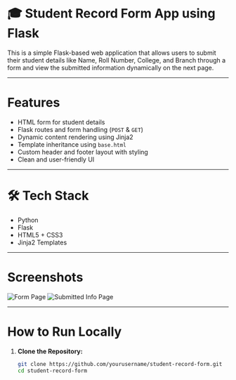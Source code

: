 
# 🎓 Student Record Form App using Flask

This is a simple Flask-based web application that allows users to submit their student details like Name, Roll Number, College, and Branch through a form and view the submitted information dynamically on the next page.

---

# Features

- HTML form for student details
- Flask routes and form handling (`POST` & `GET`)
- Dynamic content rendering using Jinja2
- Template inheritance using `base.html`
- Custom header and footer layout with styling
- Clean and user-friendly UI

---

# 🛠 Tech Stack

- Python
- Flask
- HTML5 + CSS3
- Jinja2 Templates

---

#  Screenshots

![Form Page](screenshots/form.png)
![Submitted Info Page](screenshots/info.png)

---

# How to Run Locally

1. **Clone the Repository:**
   ```bash
   git clone https://github.com/yourusername/student-record-form.git
   cd student-record-form
